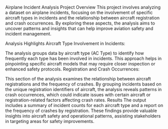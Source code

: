 Airplane Incident Analysis
Project Overview
This project involves analyzing a dataset on airplane incidents, focusing on the involvement of specific aircraft types in incidents and the relationship between aircraft registration and crash occurrences. By exploring these aspects, the analysis aims to uncover patterns and insights that can help improve aviation safety and incident management.

Analysis Highlights
Aircraft Type Involvement in Incidents:

The analysis groups data by aircraft type (AC Type) to identify how frequently each type has been involved in incidents. This approach helps in pinpointing specific aircraft models that may require closer inspection or enhanced safety protocols.
Registration and Crash Occurrences:

This section of the analysis examines the relationship between aircraft registrations and the frequency of crashes. By grouping incidents based on the unique registration identifiers of aircraft, the analysis reveals patterns in crash occurrences, which could indicate issues with certain aircraft or registration-related factors affecting crash rates.
Results
The output includes a summary of incident counts for each aircraft type and a report on the frequency of crashes by registration. These findings provide valuable insights into aircraft safety and operational patterns, assisting stakeholders in targeting areas for safety improvements.
